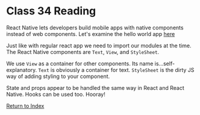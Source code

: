 # Class 34 Reading

React Native lets developers build mobile apps with native components instead of web components. Let's examine the hello world app [here](https://reactnative.dev/docs/tutorial)

Just like with regular react app we need to import our modules at the time. The React Native components are `Text`, `View`, and `StyleSheet`.

We use `View` as a container for other components. Its name is...self-explanatory. `Text` is obviously a container for text. `StyleSheet` is the dirty JS way of adding styling to your component.

State and props appear to be handled the same way in React and React Native. Hooks can be used too. Hooray!

[Return to Index](index.md)
